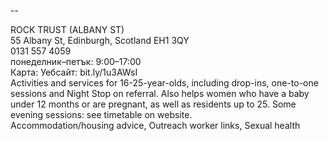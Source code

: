 
--

ROCK TRUST (ALBANY ST)  
55 Albany St, Edinburgh, Scotland EH1 3QY  
0131 557 4059  
понеделник–петък: 9:00–17:00  
Карта: Уебсайт: bit.ly/1u3AWsI  
Activities and services for 16-25-year-olds, including drop-ins, one-to-one sessions and Night Stop on referral. Also helps women who have a baby under 12 months or are pregnant, as well as residents up to 25. Some evening sessions: see timetable on website.  
Accommodation/housing advice, Outreach worker links, Sexual health  
  

